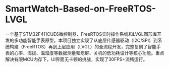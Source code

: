 # SmartWatch-Based-on-FreeRTOS-LVGL
一个基于STM32F411CUE6微控制器、FreeRTOS实时操作系统和LVGL图形库开发的多功能智能手表原型。本项目独立实现了从底层传感器驱动（I2C/SPI）到系统构建（FreeRTOS）再到上层应用（LVGL）的全流程开发，完整复刻了智能手表的心率、海拔、温湿度等数据测量和熄屏、关机的低功耗设计等核心功能。重点解决有限MCU内存下，UI界面无卡顿的挑战，实现了30FPS+流畅运行。
